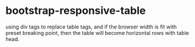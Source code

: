 # bootstrap-responsive-table
using div tags to replace table tags, and if the browser width is fit with preset breaking point, then the table will become horizontal rows with table head.
